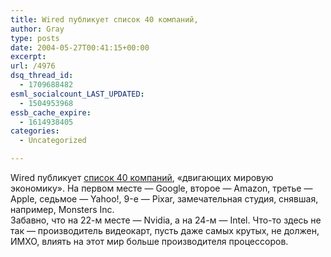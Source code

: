 ```yaml
---
title: Wired публикует список 40 компаний,
author: Gray
type: posts
date: 2004-05-27T00:41:15+00:00
excerpt:
url: /4976
dsq_thread_id:
  - 1709688482
esml_socialcount_LAST_UPDATED:
  - 1504953968
essb_cache_expire:
  - 1614938405
categories:
  - Uncategorized

---
```








Wired публикует <a href="http://www.wired.com/wired/archive/12.06/wired40.html" target="_blank">список 40 компаний</a>, &#171;двигающих мировую экономику&#187;. На первом месте &#8212; Google, второе &#8212; Amazon, третье &#8212; Apple, седьмое &#8212; Yahoo!, 9-е &#8212; Pixar, замечательная студия, снявшая, например, Monsters Inc.  
Забавно, что на 22-м месте &#8212; Nvidia, а на 24-м &#8212; Intel. Что-то здесь не так &#8212; производитель видеокарт, пусть даже самых крутых, не должен, ИМХО, влиять на этот мир больше производителя процессоров.